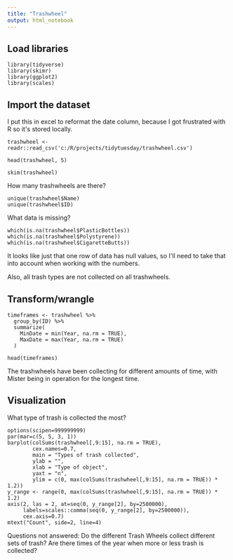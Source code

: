 ```yaml
---
title: "Trashwheel"
output: html_notebook
---
```


## Load libraries

```{r}
library(tidyverse)
library(skimr)
library(ggplot2)
library(scales)
```

## Import the dataset
I put this in excel to reformat the date column, because I got frustrated with R so it's stored locally.

```{r}
trashwheel <- readr::read_csv('c:/R/projects/tidytuesday/trashwheel.csv')
```

```{r}
head(trashwheel, 5)
```
```{r}
skim(trashwheel)
```

How many trashwheels are there?

```{r}
unique(trashwheel$Name)
unique(trashwheel$ID)
```

What data is missing?

```{r}
which(is.na(trashwheel$PlasticBottles))
which(is.na(trashwheel$Polystyrene))
which(is.na(trashwheel$CigaretteButts))
```

It looks like just that one row of data has null values, so I'll need to take that into account when working with the numbers.

Also, all trash types are not collected on all trashwheels. 


## Transform/wrangle

```{r}
timeframes <- trashwheel %>%
  group_by(ID) %>%
  summarize(
    MinDate = min(Year, na.rm = TRUE),
    MaxDate = max(Year, na.rm = TRUE)
  )

head(timeframes)
```

The trashwheels have been collecting for different amounts of time, with Mister being in operation for the longest time.

## Visualization

What type of trash is collected the most?

```{r}
options(scipen=999999999)
par(mar=c(5, 5, 3, 1))
barplot(colSums(trashwheel[,9:15], na.rm = TRUE),
        cex.names=0.7,
        main = "Types of trash collected",
        ylab = "",
        xlab = "Type of object",
        yaxt = "n",
        ylim = c(0, max(colSums(trashwheel[,9:15], na.rm = TRUE)) * 1.2))
y_range <- range(0, max(colSums(trashwheel[,9:15], na.rm = TRUE)) * 1.2)
axis(2, las = 2, at=seq(0, y_range[2], by=2500000), 
     labels=scales::comma(seq(0, y_range[2], by=2500000)), 
     cex.axis=0.7)
mtext("Count", side=2, line=4)
```

Questions not answered: Do the different Trash Wheels collect different sets of trash? 
Are there times of the year when more or less trash is collected?
